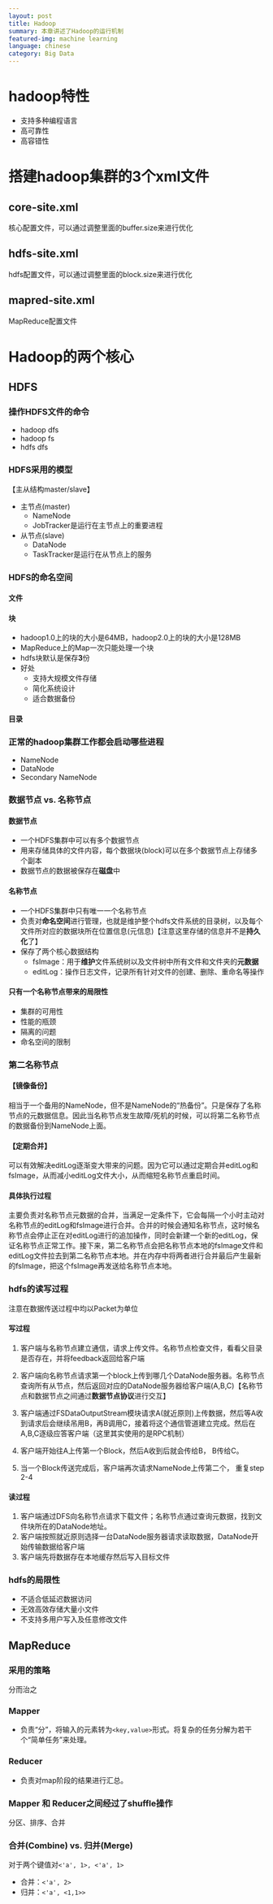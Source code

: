 ```yaml
---
layout: post
title: Hadoop
summary: 本章讲述了Hadoop的运行机制
featured-img: machine learning
language: chinese 
category: Big Data
---
```


# hadoop特性
- 支持多种编程语言
- 高可靠性
- 高容错性

# 搭建hadoop集群的3个xml文件
## core-site.xml
核心配置文件，可以通过调整里面的buffer.size来进行优化

## hdfs-site.xml
hdfs配置文件，可以通过调整里面的block.size来进行优化

## mapred-site.xml
MapReduce配置文件

# Hadoop的两个核心
## HDFS
### 操作HDFS文件的命令
- hadoop dfs
- hadoop fs
- hdfs dfs

### HDFS采用的模型
【主从结构master/slave】
- 主节点(master)
    - NameNode
    - JobTracker是运行在主节点上的重要进程
- 从节点(slave)
    - DataNode
    - TaskTracker是运行在从节点上的服务
### HDFS的命名空间
#### 文件
#### 块 
- hadoop1.0上的块的大小是64MB，hadoop2.0上的块的大小是128MB
- MapReduce上的Map一次只能处理一个块
- hdfs块默认是保存**3**份
- 好处
    - 支持大规模文件存储
    - 简化系统设计
    - 适合数据备份
#### 目录
### 正常的hadoop集群工作都会启动哪些进程
- NameNode
- DataNode
- Secondary NameNode

### 数据节点 vs. 名称节点
#### 数据节点
- 一个HDFS集群中可以有多个数据节点
- 用来存储具体的文件内容，每个数据块(block)可以在多个数据节点上存储多个副本
- 数据节点的数据被保存在**磁盘**中

#### 名称节点
- 一个HDFS集群中只有唯一一个名称节点
- 负责对**命名空间**进行管理，也就是维护整个hdfs文件系统的目录树，以及每个文件所对应的数据块所在位置信息(元信息)【注意这里存储的信息并不是**持久化**了】
- 保存了两个核心数据结构
    - fsImage：用于**维护**文件系统树以及文件树中所有文件和文件夹的**元数据**
    - editLog：操作日志文件，记录所有针对文件的创建、删除、重命名等操作
#### 只有一个名称节点带来的局限性
- 集群的可用性
- 性能的瓶颈
- 隔离的问题
- 命名空间的限制
### 第二名称节点
#### 【镜像备份】
相当于一个备用的NameNode，但不是NameNode的“热备份”。只是保存了名称节点的元数据信息。因此当名称节点发生故障/死机的时候，可以将第二名称节点的数据备份到NameNode上面。
#### 【定期合并】
可以有效解决editLog逐渐变大带来的问题。因为它可以通过定期合并editLog和fsImage，从而减小editLog文件大小，从而缩短名称节点重启时间。
#### 具体执行过程
主要负责对名称节点元数据的合并，当满足一定条件下，它会每隔一个小时主动对名称节点的editLog和fsImage进行合并。合并的时候会通知名称节点，这时候名称节点会停止正在对editLog进行的追加操作，同时会新建一个新的editLog，保证名称节点正常工作。接下来，第二名称节点会把名称节点本地的fsImage文件和editLog文件拉去到第二名称节点本地。并在内存中将两者进行合并最后产生最新的fsImage，把这个fsImage再发送给名称节点本地。

### hdfs的读写过程
注意在数据传送过程中均以Packet为单位
#### 写过程
1. 客户端与名称节点建立通信，请求上传文件。名称节点检查文件，看看父目录是否存在，并将feedback返回给客户端

2. 客户端向名称节点请求第一个block上传到哪几个DataNode服务器。名称节点查询所有从节点，然后返回对应的DataNode服务器给客户端(A,B,C)【名称节点和数据节点之间通过**数据节点协议**进行交互】

3. 客户端通过FSDataOutputStream模块请求A(就近原则)上传数据，然后等A收到请求后会继续吊用B，再B调用C，接着将这个通信管道建立完成。然后在A,B,C逐级应答客户端（这里其实使用的是RPC机制）

4. 客户端开始往A上传第一个Block，然后A收到后就会传给B， B传给C。

5. 当一个Block传送完成后，客户端再次请求NameNode上传第二个， 重复step 2-4

#### 读过程
1. 客户端通过DFS向名称节点请求下载文件；名称节点通过查询元数据，找到文件块所在的DataNode地址。
2. 客户端按照就近原则选择一台DataNode服务器请求读取数据，DataNode开始传输数据给客户端
3. 客户端先将数据存在本地缓存然后写入目标文件

### hdfs的局限性
- 不适合低延迟数据访问
- 无效高效存储大量小文件
- 不支持多用户写入及任意修改文件

## MapReduce
### 采用的策略
分而治之
### Mapper
- 负责“分”，将输入的元素转为`<key,value>`形式。将复杂的任务分解为若干个“简单任务”来处理。

### Reducer
- 负责对map阶段的结果进行汇总。
### Mapper 和 Reducer之间经过了shuffle操作
分区、排序、合并
### 合并(Combine) vs. 归并(Merge)
对于两个键值对`<'a', 1>, <'a', 1>`
- 合并：`<'a', 2>`
- 归并：`<'a', <1,1>>`
